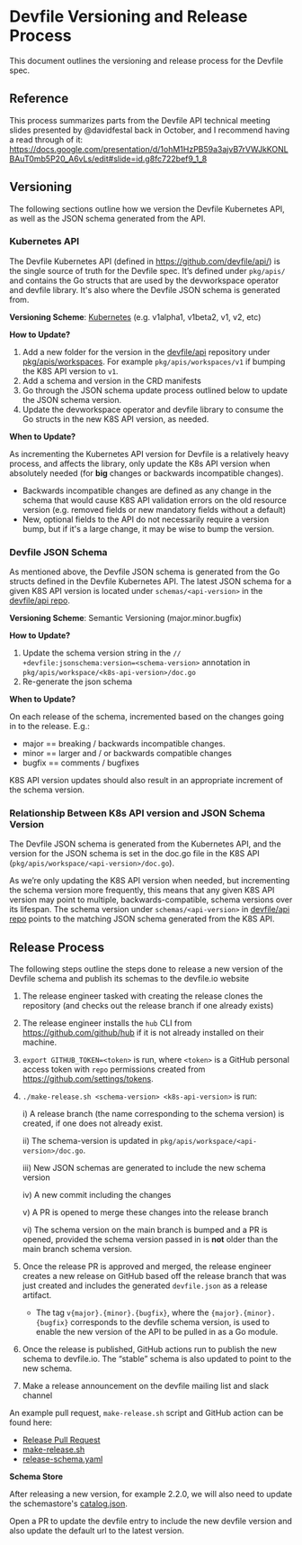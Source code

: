 # Devfile Versioning and Release Process
This document outlines the versioning and release process for the Devfile spec.

## Reference  
This process summarizes parts from the Devfile API technical meeting slides presented by @davidfestal back in October, and I recommend having a read through of it: https://docs.google.com/presentation/d/1ohM1HzPB59a3ajvB7rVWJkKONLBAuT0mb5P20_A6vLs/edit#slide=id.g8fc722bef9_1_8

## Versioning

The following sections outline how we version the Devfile Kubernetes API, as well as the JSON schema generated from the API.

### Kubernetes API
The Devfile Kubernetes API (defined in https://github.com/devfile/api/) is the single source of truth for the Devfile spec. It’s defined under `pkg/apis/` and contains the Go structs that are used by the devworkspace operator and devfile library. It's also where the Devfile JSON schema is generated from. 

**Versioning Scheme**: [Kubernetes](https://kubernetes.io/docs/tasks/extend-kubernetes/custom-resources/custom-resource-definition-versioning) (e.g. v1alpha1, v1beta2, v1, v2, etc)

**How to Update?**

   1) Add a new folder for the version in the [devfile/api](https://github.com/devfile/api/) repository under [pkg/apis/workspaces](https://github.com/devfile/api/tree/main/pkg/apis/workspaces). For example `pkg/apis/workspaces/v1` if bumping the K8S API version to `v1`.
   2) Add a schema and version in the CRD manifests
   3) Go through the JSON schema update process outlined below to update the JSON schema version.
   4) Update the devworkspace operator and devfile library to consume the Go structs in the new K8S API version, as needed.

**When to Update?**

As incrementing the Kubernetes API version for Devfile is a relatively heavy process, and affects the library, only update the K8s API version when absolutely needed (for **big** changes or backwards incompatible changes).
   - Backwards incompatible changes are defined as any change in the schema that would cause K8S API validation errors on the old resource version (e.g. removed fields or new mandatory fields without a default)
   - New, optional fields to the API do not necessarily require a version bump, but if it's a large change, it may be wise to bump the version.

### Devfile JSON Schema

As mentioned above, the Devfile JSON schema is generated from the Go structs defined in the Devfile Kubernetes API. The latest JSON schema for a given K8S API version is located under `schemas/<api-version>` in the [devfile/api repo](https://github.com/devfile/api/). 

**Versioning Scheme**: Semantic Versioning (major.minor.bugfix)

**How to Update?**
  
   1) Update the schema version string in the `// +devfile:jsonschema:version=<schema-version>` annotation in `pkg/apis/workspace/<k8s-api-version>/doc.go`
   2) Re-generate the json schema

**When to Update?** 

On each release of the schema, incremented based on the changes going in to the release. E.g.:
   
   - major == breaking / backwards incompatible changes. 
   - minor == larger and / or backwards compatible changes
   - bugfix == comments / bugfixes

K8S API version updates should also result in an appropriate increment of the schema version.


### Relationship Between K8s API version and JSON Schema Version

The Devfile JSON schema is generated from the Kubernetes API, and the version for the JSON schema is set in the doc.go file in the K8S API (`pkg/apis/workspace/<api-version>/doc.go`).

As we’re only updating the K8S API version when needed, but incrementing the schema version more frequently, this means that any given K8S API version may point to multiple, backwards-compatible, schema versions over its lifespan. The schema version under `schemas/<api-version>` in [devfile/api repo](https://github.com/devfile/api/) points to the matching JSON schema generated from the K8S API.

## Release Process
The following steps outline the steps done to release a new version of the Devfile schema and publish its schemas to the devfile.io website

   1) The release engineer tasked with creating the release clones the repository (and checks out the release branch if one already exists)

   2) The release engineer installs the `hub` CLI from https://github.com/github/hub if it is not already installed on their machine.

   3) `export GITHUB_TOKEN=<token>` is run, where `<token>` is a GitHub personal access token with `repo` permissions created from https://github.com/settings/tokens.

   4) `./make-release.sh <schema-version> <k8s-api-version>` is run:

      i) A release branch (the name corresponding to the schema version) is created, if one does not already exist.

      ii) The schema-version is updated in `pkg/apis/workspace/<api-version>/doc.go`.

      iii) New JSON schemas are generated to include the new schema version
      
      iv) A new commit including the changes

      v) A PR is opened to merge these changes into the release branch

      vi) The schema version on the main branch is bumped and a PR is opened, provided the schema version passed in is **not** older than the main branch schema version. 

   5) Once the release PR is approved and merged, the release engineer creates a new release on GitHub based off the release branch that was just created and includes the generated `devfile.json` as a release artifact. 
       - The tag `v{major}.{minor}.{bugfix}`, where the `{major}.{minor}.{bugfix}` corresponds to the devfile schema version, is used to enable the new version of the API to be pulled in as a Go module.

   6) Once the release is published, GitHub actions run to publish the new schema to devfile.io. The “stable” schema is also updated to point to the new schema.

   7) Make a release announcement on the devfile mailing list and slack channel

An example pull request, `make-release.sh` script and GitHub action can be found here:
- [Release Pull Request](https://github.com/johnmcollier/api/pull/7)
- [make-release.sh](https://github.com/johnmcollier/api/blob/master/make-release.sh)
- [release-schema.yaml](https://github.com/johnmcollier/api/blob/master/.github/workflows/release-schema.yaml)

**Schema Store**

After releasing a new version, for example 2.2.0, we will also need to update the schemastore's [catalog.json](https://github.com/SchemaStore/schemastore/blob/master/src/api/json/catalog.json#L1119-L1132).

Open a PR to update the devfile entry to include the new devfile version and also update the default url to the latest version.
